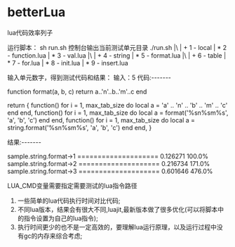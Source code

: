 # betterLua
lua代码效率列子

运行脚本：
sh run.sh
控制台输出当前测试单元目录
./run.sh 
|\ 
| + 1 - local
| *  2 -  function.lua
| *  3 -  val.lua
|\ 
| + 4 - string
| *  5 -  format.lua
|\ 
| + 6 - table
| *  7 -  for.lua
| *  8 -  init.lua
| *  9 -  insert.lua

输入单元数字，得到测试代码和结果：
输入：5
代码:-------

function format(a, b, c)
	return a..'n'..b..'m'..c
end

return {
	function()
		for i = 1, max_tab_size do
			local a = 'a' .. 'n' .. 'b' .. 'm' .. 'c'
		end
	end,
	function()
		for i = 1, max_tab_size do
			local a = format('%sn%sm%s', 'a', 'b', 'c')
		end
	end,
	function()
		for i = 1, max_tab_size do
			local a = string.format('%sn%sm%s', 'a', 'b', 'c')
		end
	end,
}

结果:-------

sample.string.format->1 ====================	0.126271	100.0%
sample.string.format->2 ====================	0.216734	171.0%
sample.string.format->3 ====================	0.601646	476.0%


LUA_CMD变量需要指定需要测试的lua指令路径

1. 一些简单的lua代码执行时间对比代码;
2. 不同lua版本，结果会有很大不同,luajit,最新版本做了很多优化(可以将脚本中的指令设置为自己的lua指令);
3. 执行时间更少的也不是一定高效的，要理解lua运行原理，以及运行过程中没有gc的内存来综合考虑;

